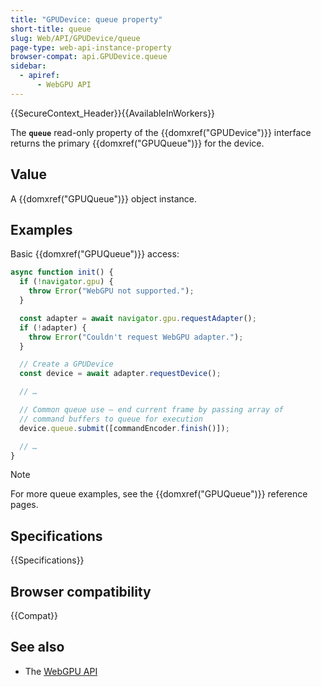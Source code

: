 ```yaml
---
title: "GPUDevice: queue property"
short-title: queue
slug: Web/API/GPUDevice/queue
page-type: web-api-instance-property
browser-compat: api.GPUDevice.queue
sidebar:
  - apiref:
      - WebGPU API
---
```


{{SecureContext_Header}}{{AvailableInWorkers}}

The **`queue`** read-only property of the
{{domxref("GPUDevice")}} interface returns the primary {{domxref("GPUQueue")}} for the device.

## Value

A {{domxref("GPUQueue")}} object instance.

## Examples

Basic {{domxref("GPUQueue")}} access:

```js
async function init() {
  if (!navigator.gpu) {
    throw Error("WebGPU not supported.");
  }

  const adapter = await navigator.gpu.requestAdapter();
  if (!adapter) {
    throw Error("Couldn't request WebGPU adapter.");
  }

  // Create a GPUDevice
  const device = await adapter.requestDevice();

  // …

  // Common queue use — end current frame by passing array of
  // command buffers to queue for execution
  device.queue.submit([commandEncoder.finish()]);

  // …
}
```

> [!NOTE]
> For more queue examples, see the {{domxref("GPUQueue")}} reference pages.

## Specifications

{{Specifications}}

## Browser compatibility

{{Compat}}

## See also

- The [WebGPU API](/en-US/docs/Web/API/WebGPU_API)
